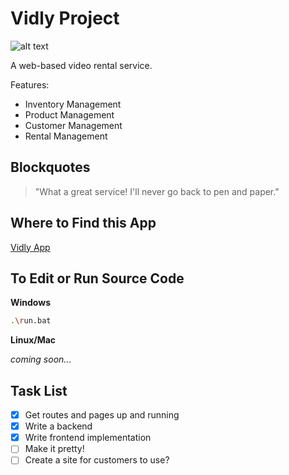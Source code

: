 # Vidly Project

![alt text](movie-posters.jpg)

A web-based video rental service.

Features:

- Inventory Management
- Product Management
- Customer Management
- Rental Management

## Blockquotes

> "What a great service! I'll never go back to pen and paper."

## Where to Find this App

[Vidly App](https://www.google.com)

## To Edit or Run Source Code

**Windows**

```bash
.\run.bat
```

**Linux/Mac**

_coming soon..._

## Task List

- [x] Get routes and pages up and running
- [x] Write a backend
- [x] Write frontend implementation
- [ ] Make it pretty!
- [ ] Create a site for customers to use?
